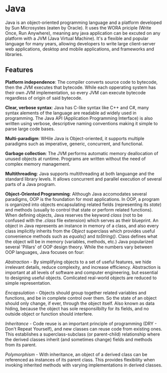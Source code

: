 # Java
Java is an object-oriented programming language and a platform developed by Sun Microsystes (eaten by Oracle). It uses the WORA priciple (Write Once, Run Anywhere), meaning any java application can be excuted on any platform with a JVM (Java Virtual Machine). It's a flexible and popular language for many years, allowing developers to write large client-server web applications, desktop and mobile applications, and frameworks and libraries. 

## Features
**Platform independence**: The compiler converts source code to bytecode, then the JVM executes that bytecode. While each opperating system has their own JVM implementation, so every JVM can execute bytecode regardless of origin of said bytecode.

**Clear, verbose syntax**: Java has C-like syntax like C++ and C#, many syntax alements of the language are readable ad widely used in programming. The Java API (Application Programming Interface) is also written using verbose, descriptive naming conventions making it simple to parse large code bases.

**Multi-paradigm**: WHile Java is Object-oriented, it supports multiple paradigms such as imperative, generic, concurrent, and functional.

**Garbage collection**: The JVM performs automatic memory deallocation of unused objects at runtime. Programs are written without the need of complex memory management.

**Multithreading**: Java supports multithreading at both languange and the standard library levels. It allows concurrent and parallel execution of several parts of a Java program.

**Object-Oriented Programming**: Although Java accomodates several paradigms, OOP is the foundation for most applications. In OOP, a program is organized into objects encapsulating related fields (representing its *state*) and methods (usually to control that state or perform related functions). When defining objects, Java reserves the keyword *class* (not to be confused with the *.class* file extension) which serves as their blueprint. An object in Java represents an instance in memory of a class, and also every class implicitly inherits from the *Object* superclass which provides useful convenience methods such as *equals()* and *toString()*.  Class defines what the object will be in memory (variables, methods, etc.) Java popularized several 'Pillars' of OOP design theory. While the numbers vary between OOP languages, Java focuses on four:

*Abstraction* - By simplifying objects to a set of useful features, we hide irrelevant details, reduce complexity, and increase efficiency. Abstraction is important at all levels of software and computer engineering, but essential to designing useful objects. Comlicated real-world objects are reduced to simple representation.

*Encapsulation* - Objects should group together related variables and functions, and be in complete control over them. So the state of an object should only change, if ever, through the object itself. Also known as data hiding, because the object has sole responsilbilty for its fields, and no outside object or function should interfere.

*Inheritance* - Code reuse is an important principle of programming (DRY - Don't Repeat Yourself), and new classes can reuse code from existing ones. This establishes a superclass-subclass (or parent-child) relationship where the derived classes inherit (and sometimes change) fields and methods from its parent.

*Polymorphism* - With inheritance, an object of a derived class can be referenced as instances of its parent class. This provides flexibility when invoking inherited methods with varying implementations in derived classes.
